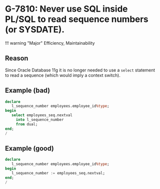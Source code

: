 # G-7810: Never use SQL inside PL/SQL to read sequence numbers (or SYSDATE).

!!! warning "Major"
    Efficiency, Maintainability

## Reason

Since Oracle Database 11g it is no longer needed to use a `select` statement to read a sequence (which would imply a context switch).

## Example (bad)

``` sql
declare
   l_sequence_number employees.employee_id%type;
begin
   select employees_seq.nextval
     into l_sequence_number
     from dual;
end;
/
```

## Example (good)

``` sql
declare
   l_sequence_number employees.employee_id%type;
begin
   l_sequence_number := employees_seq.nextval;
end;
/
```